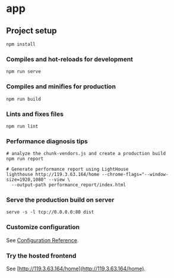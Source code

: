 # app

## Project setup
```
npm install
```

### Compiles and hot-reloads for development
```
npm run serve
```

### Compiles and minifies for production
```
npm run build
```

### Lints and fixes files
```
npm run lint
```

### Performance diagnosis tips
```shell
# analyze the chunk-vendors.js and create a production build
npm run report  

# Generate performance report using LightHouse
lighthouse http://119.3.63.164/home --chrome-flags="--window-size=1920,1080" --view \
  --output-path performance_report/index.html  
```

### Serve the production build on server
```shell
serve -s -l tcp://0.0.0.0:80 dist
```

### Customize configuration
See [Configuration Reference](https://cli.vuejs.org/config/).

### Try the hosted frontend
See [http://119.3.63.164/home](http://119.3.63.164/home).